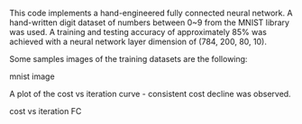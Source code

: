 This code implements a hand-engineered fully connected neural network. 
A hand-written digit dataset of numbers between 0~9 from the MNIST library was used. 
A training and testing accuracy of approximately 85% was achieved with a neural network layer dimension of (784, 200, 80, 10).

Some samples images of the training datasets are the following:

mnist image

A plot of the cost vs iteration curve - consistent cost decline was observed.

cost vs iteration FC
